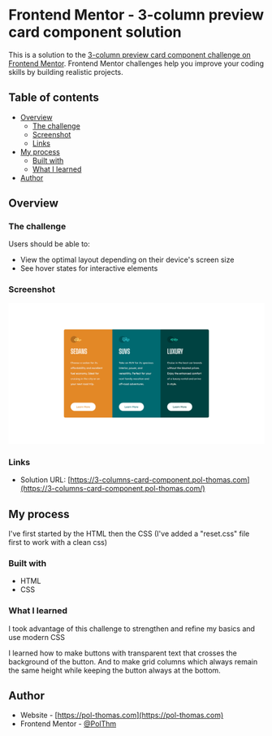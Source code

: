 # Frontend Mentor - 3-column preview card component solution

This is a solution to the [3-column preview card component challenge on Frontend Mentor](https://www.frontendmentor.io/challenges/3column-preview-card-component-pH92eAR2-). Frontend Mentor challenges help you improve your coding skills by building realistic projects. 

## Table of contents

- [Overview](#overview)
  - [The challenge](#the-challenge)
  - [Screenshot](#screenshot)
  - [Links](#links)
- [My process](#my-process)
  - [Built with](#built-with)
  - [What I learned](#what-i-learned)
- [Author](#author)

## Overview

### The challenge

Users should be able to:

- View the optimal layout depending on their device's screen size
- See hover states for interactive elements

### Screenshot

![](./images/screenshot_3-columns-card-component.png)

### Links

- Solution URL: [https://3-columns-card-component.pol-thomas.com](https://3-columns-card-component.pol-thomas.com/)

## My process

I've first started by the HTML then the CSS (I've added a "reset.css" file first to work with a clean css)

### Built with

- HTML
- CSS

### What I learned

I took advantage of this challenge to strengthen and refine my basics and use modern CSS

I learned how to make buttons with transparent text that crosses the background of the button.
And to make grid columns which always remain the same height while keeping the button always at the bottom.

## Author

- Website - [https://pol-thomas.com](https://pol-thomas.com)
- Frontend Mentor - [@PolThm](https://www.frontendmentor.io/profile/PolThm)